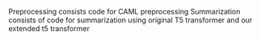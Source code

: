 Preprocessing consists code for CAML preprocessing
Summarization consists of code for summarization using original T5 transformer and our extended t5 transformer

